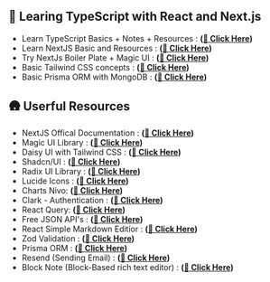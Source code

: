 ## 🌿 Learing TypeScript with React and Next.js

- Learn TypeScript Basics + Notes + Resources : **([🎯 Click Here](./TypeScript/))**
- Learn NextJS Basic and Resources : **([🎯 Click Here](./NextJS/))**
- Try NextJs Boiler Plate + Magic UI : **([🎯 Click Here](./nextjs-boiler-plate/))**
- Basic Tailwind CSS concepts : **([🎯 Click Here](./tailwind-css/))**
- Basic Prisma ORM with MongoDB : **([🎯 Click Here](./prisma-orm/))**

## 🛖 Userful Resources

- NextJS Offical Documentation : **([🎯 Click Here](https://nextjs.org/docs))**
- Magic UI Library : **([🎯 Click Here](https://magicui.design/))**
- Daisy UI with Tailwind CSS : **([🎯 Click Here](https://daisyui.com/))**
- Shadcn/UI : **([🎯 Click Here](https://ui.shadcn.com))**
- Radix UI Library : **([🎯 Click Here](https://www.radix-ui.com/themes/docs/components/theme))**
- Lucide Icons : **([🎯 Click Here](https://lucide.dev))**
- Charts Nivo: **([🎯 Click Here](https://nivo.rocks))**
- Clark - Authentication : **([🎯 Click Here](https://clerk.com))**
- React Query: **([🎯 Click Here](https://react-query.tanstack.com/))**
- Free JSON API's : **([🎯 Click Here](https://jsonplaceholder.typicode.com/))**
- React Simple Markdown Editior : **([🎯 Click Here](https://www.npmjs.com/package/react-simplemde-editor#install))**
- Zod Validation : **([🎯 Click Here](https://zod.dev))**
- Prisma ORM : **([🎯 Click Here](https://www.prisma.io))**
- Resend (Sending Email) : **([🎯 Click Here](https://resend.com))**
- Block Note (Block-Based rich text editor) : **([🎯 Click Here](https://www.blocknotejs.org/))**
